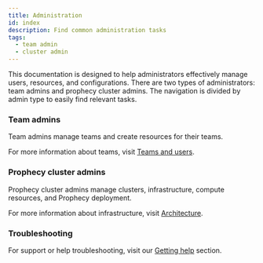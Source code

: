```yaml
---
title: Administration
id: index
description: Find common administration tasks
tags:
  - team admin
  - cluster admin
---
```


This documentation is designed to help administrators effectively manage users, resources, and configurations. There are two types of administrators: team admins and prophecy cluster admins. The navigation is divided by admin type to easily find relevant tasks.

### Team admins

Team admins manage teams and create resources for their teams.

For more information about teams, visit [Teams and users](docs/administration/teams-users/teamuser.md).

### Prophecy cluster admins

Prophecy cluster admins manage clusters, infrastructure, compute resources, and Prophecy deployment.

For more information about infrastructure, visit [Architecture](docs/administration/architecture.md).

### Troubleshooting

For support or help troubleshooting, visit our [Getting help](/getting-help) section.
